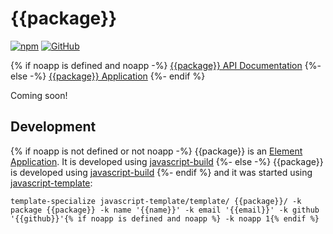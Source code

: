 # {{package}}

[![npm](https://img.shields.io/npm/v/{{package}})](https://www.npmjs.com/package/{{package}})
[![GitHub](https://img.shields.io/github/license/{{github}}/{{package}})](https://github.com/{{github}}/{{package}}/blob/main/LICENSE)

{% if noapp is defined and noapp -%}
[{{package}} API Documentation](https://{{github}}.github.io/{{package}}/)
{%- else -%}
[{{package}} Application](https://{{github}}.github.io/{{package}}/)
{%- endif %}

Coming soon!


## Development

{% if noapp is not defined or not noapp -%}
{{package}} is an [Element Application](https://github.com/craigahobbs/element-app#readme).
It is developed using [javascript-build](https://github.com/craigahobbs/javascript-build#readme)
{%- else -%}
{{package}} is developed using [javascript-build](https://github.com/craigahobbs/javascript-build#readme)
{%- endif %}
and it was started using [javascript-template](https://github.com/craigahobbs/javascript-template#readme):

```
template-specialize javascript-template/template/ {{package}}/ -k package {{package}} -k name '{{name}}' -k email '{{email}}' -k github '{{github}}'{% if noapp is defined and noapp %} -k noapp 1{% endif %}
```
